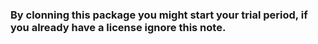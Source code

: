 ### By clonning this package you might start your trial period, if you already have a license ignore this note.
